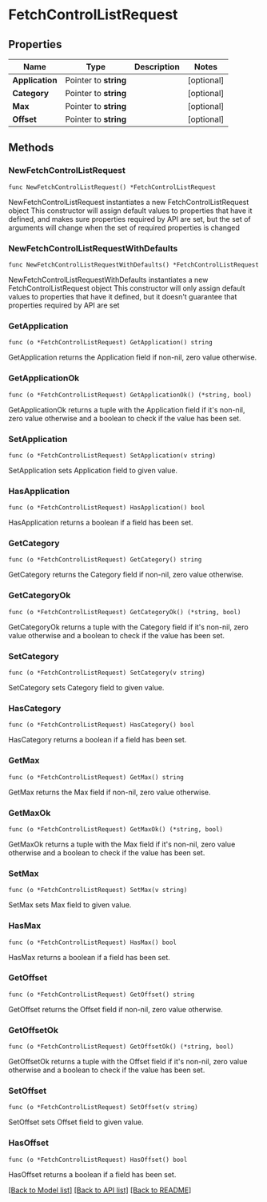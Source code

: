 # FetchControlListRequest

## Properties

Name | Type | Description | Notes
------------ | ------------- | ------------- | -------------
**Application** | Pointer to **string** |  | [optional] 
**Category** | Pointer to **string** |  | [optional] 
**Max** | Pointer to **string** |  | [optional] 
**Offset** | Pointer to **string** |  | [optional] 

## Methods

### NewFetchControlListRequest

`func NewFetchControlListRequest() *FetchControlListRequest`

NewFetchControlListRequest instantiates a new FetchControlListRequest object
This constructor will assign default values to properties that have it defined,
and makes sure properties required by API are set, but the set of arguments
will change when the set of required properties is changed

### NewFetchControlListRequestWithDefaults

`func NewFetchControlListRequestWithDefaults() *FetchControlListRequest`

NewFetchControlListRequestWithDefaults instantiates a new FetchControlListRequest object
This constructor will only assign default values to properties that have it defined,
but it doesn't guarantee that properties required by API are set

### GetApplication

`func (o *FetchControlListRequest) GetApplication() string`

GetApplication returns the Application field if non-nil, zero value otherwise.

### GetApplicationOk

`func (o *FetchControlListRequest) GetApplicationOk() (*string, bool)`

GetApplicationOk returns a tuple with the Application field if it's non-nil, zero value otherwise
and a boolean to check if the value has been set.

### SetApplication

`func (o *FetchControlListRequest) SetApplication(v string)`

SetApplication sets Application field to given value.

### HasApplication

`func (o *FetchControlListRequest) HasApplication() bool`

HasApplication returns a boolean if a field has been set.

### GetCategory

`func (o *FetchControlListRequest) GetCategory() string`

GetCategory returns the Category field if non-nil, zero value otherwise.

### GetCategoryOk

`func (o *FetchControlListRequest) GetCategoryOk() (*string, bool)`

GetCategoryOk returns a tuple with the Category field if it's non-nil, zero value otherwise
and a boolean to check if the value has been set.

### SetCategory

`func (o *FetchControlListRequest) SetCategory(v string)`

SetCategory sets Category field to given value.

### HasCategory

`func (o *FetchControlListRequest) HasCategory() bool`

HasCategory returns a boolean if a field has been set.

### GetMax

`func (o *FetchControlListRequest) GetMax() string`

GetMax returns the Max field if non-nil, zero value otherwise.

### GetMaxOk

`func (o *FetchControlListRequest) GetMaxOk() (*string, bool)`

GetMaxOk returns a tuple with the Max field if it's non-nil, zero value otherwise
and a boolean to check if the value has been set.

### SetMax

`func (o *FetchControlListRequest) SetMax(v string)`

SetMax sets Max field to given value.

### HasMax

`func (o *FetchControlListRequest) HasMax() bool`

HasMax returns a boolean if a field has been set.

### GetOffset

`func (o *FetchControlListRequest) GetOffset() string`

GetOffset returns the Offset field if non-nil, zero value otherwise.

### GetOffsetOk

`func (o *FetchControlListRequest) GetOffsetOk() (*string, bool)`

GetOffsetOk returns a tuple with the Offset field if it's non-nil, zero value otherwise
and a boolean to check if the value has been set.

### SetOffset

`func (o *FetchControlListRequest) SetOffset(v string)`

SetOffset sets Offset field to given value.

### HasOffset

`func (o *FetchControlListRequest) HasOffset() bool`

HasOffset returns a boolean if a field has been set.


[[Back to Model list]](../README.md#documentation-for-models) [[Back to API list]](../README.md#documentation-for-api-endpoints) [[Back to README]](../README.md)



